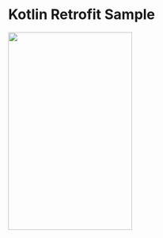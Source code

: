 # Kotlin Retrofit Sample
<img src=https://user-images.githubusercontent.com/56589369/87951376-2828b500-cab1-11ea-8290-dffe12ae03f1.png height="400" width="250">
